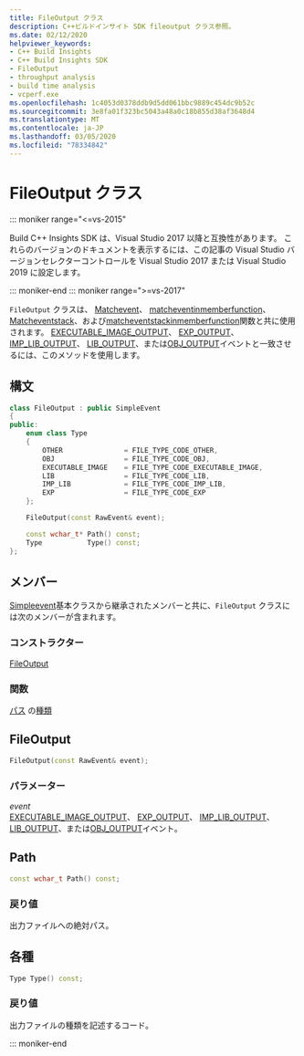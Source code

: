 ```yaml
---
title: FileOutput クラス
description: C++ビルドインサイト SDK fileoutput クラス参照。
ms.date: 02/12/2020
helpviewer_keywords:
- C++ Build Insights
- C++ Build Insights SDK
- FileOutput
- throughput analysis
- build time analysis
- vcperf.exe
ms.openlocfilehash: 1c4053d0378ddb9d5dd061bbc9889c454dc9b52c
ms.sourcegitcommit: 3e8fa01f323bc5043a48a0c18b855d38af3648d4
ms.translationtype: MT
ms.contentlocale: ja-JP
ms.lasthandoff: 03/05/2020
ms.locfileid: "78334842"
---
```

# <a name="fileoutput-class"></a>FileOutput クラス

::: moniker range="<=vs-2015"

Build C++ Insights SDK は、Visual Studio 2017 以降と互換性があります。 これらのバージョンのドキュメントを表示するには、この記事の Visual Studio バージョンセレクターコントロールを Visual Studio 2017 または Visual Studio 2019 に設定します。

::: moniker-end
::: moniker range=">=vs-2017"

`FileOutput` クラスは、 [Matchevent](../functions/match-event.md)、 [matcheventinmemberfunction](../functions/match-event-in-member-function.md)、 [Matcheventstack](../functions/match-event-stack.md)、および[matcheventstackinmemberfunction](../functions/match-event-stack-in-member-function.md)関数と共に使用されます。 [EXECUTABLE_IMAGE_OUTPUT](../event-table.md#executable-image-output)、 [EXP_OUTPUT](../event-table.md#exp-output)、 [IMP_LIB_OUTPUT](../event-table.md#imp-lib-output)、 [LIB_OUTPUT](../event-table.md#lib-output)、または[OBJ_OUTPUT](../event-table.md#obj-output)イベントと一致させるには、このメソッドを使用します。

## <a name="syntax"></a>構文

```cpp
class FileOutput : public SimpleEvent
{
public:
    enum class Type
    {
        OTHER               = FILE_TYPE_CODE_OTHER,
        OBJ                 = FILE_TYPE_CODE_OBJ,
        EXECUTABLE_IMAGE    = FILE_TYPE_CODE_EXECUTABLE_IMAGE,
        LIB                 = FILE_TYPE_CODE_LIB,
        IMP_LIB             = FILE_TYPE_CODE_IMP_LIB,
        EXP                 = FILE_TYPE_CODE_EXP
    };

    FileOutput(const RawEvent& event);

    const wchar_t* Path() const;
    Type           Type() const;
};
```

## <a name="members"></a>メンバー

[Simpleevent](simple-event.md)基本クラスから継承されたメンバーと共に、`FileOutput` クラスには次のメンバーが含まれます。

### <a name="constructors"></a>コンストラクター

[FileOutput](#file-output)

### <a name="functions"></a>関数

[パス](#path)
の[種類](#type)

## <a name="file-output"></a>FileOutput

```cpp
FileOutput(const RawEvent& event);
```

### <a name="parameters"></a>パラメーター

*event*\
[EXECUTABLE_IMAGE_OUTPUT](../event-table.md#executable-image-output)、 [EXP_OUTPUT](../event-table.md#exp-output)、 [IMP_LIB_OUTPUT](../event-table.md#imp-lib-output)、 [LIB_OUTPUT](../event-table.md#lib-output)、または[OBJ_OUTPUT](../event-table.md#obj-output)イベント。

## <a name="path"></a> Path

```cpp
const wchar_t Path() const;
```

### <a name="return-value"></a>戻り値

出力ファイルへの絶対パス。

## <a name="type"></a>各種

```cpp
Type Type() const;
```

### <a name="return-value"></a>戻り値

出力ファイルの種類を記述するコード。

::: moniker-end

